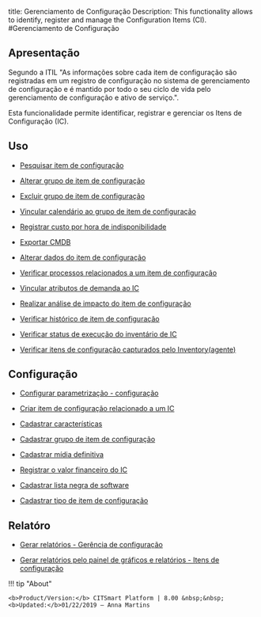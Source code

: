 title: Gerenciamento de Configuração
Description: This functionality allows to identify, register and manage the Configuration Items (CI).
#Gerenciamento de Configuração

Apresentação
----------------

Segundo a ITIL "As informações sobre cada item de configuração são registradas em um registro de configuração no sistema de gerenciamento de configuração e é mantido por todo o seu ciclo de vida pelo gerenciamento de configuração e ativo de serviço.".

Esta funcionalidade permite identificar, registrar e gerenciar os Itens de Configuração (IC).

Uso
-------

- [Pesquisar item de configuração](/pt-br/citsmart-esp-8/processes/configuration/use/search-CI.html)

- [Alterar grupo de item de configuração](/pt-br/citsmart-esp-8/processes/configuration/use/change-group-configuration-item.html)

- [Excluir grupo de item de configuração](/pt-br/citsmart-esp-8/processes/configuration/use/delete-group-of-IC.html)

- [Vincular calendário ao grupo de item de configuração](/pt-br/citsmart-esp-8/processes/configuration/use/link-calendar-to-group-of-IC.html)

- [Registrar custo por hora de indisponibilidade](/pt-br/citsmart-esp-8/processes/configuration/use/cost-per-hour-unavailability.html)

- [Exportar CMDB](/pt-br/citsmart-esp-8/processes/configuration/use/export-CMDB.html)

- [Alterar dados do item de configuração](/pt-br/citsmart-esp-8/processes/configuration/use/change-IC-item-data.html)

- [Verificar processos relacionados a um item de configuração](/pt-br/citsmart-esp-8/processes/configuration/use/CI-processes-related.html)

- [Vincular atributos de demanda ao IC](/pt-br/citsmart-esp-8/processes/configuration/use/link-demand-attributes-to-CI.html)

- [Realizar análise de impacto do item de configuração](/pt-br/citsmart-esp-8/processes/configuration/use/configuration-item-impact.html)

- [Verificar histórico de item de configuração](/pt-br/citsmart-esp-8/processes/configuration/use/CI-history.html)

- [Verificar status de execução do inventário de IC](/pt-br/citsmart-esp-8/processes/configuration/use/verify-status-inventory.html)

- [Verificar itens de configuração capturados pelo Inventory(agente)](/pt-br/citsmart-esp-8/processes/configuration/use/CI-captured-by-inventory.html)

Configuração
-----------------

- [Configurar parametrização - configuração](/pt-br/citsmart-esp-8/platform-administration/parameters-list/configure-parametrization-configuration.html)

- [Criar item de configuração relacionado a um IC](/pt-br/citsmart-esp-8/processes/configuration/configuration/create-configuration-item-related-ic.html)

- [Cadastrar características](/pt-br/citsmart-esp-8/processes/configuration/configuration/register-characteristics.html)

- [Cadastrar grupo de item de configuração](/pt-br/citsmart-esp-8/processes/configuration/configuration/register-configuration-item-group.html)

- [Cadastrar mídia definitiva](/pt-br/citsmart-esp-8/processes/configuration/configuration/register-definitive-media.html)

- [Registrar o valor financeiro do IC](/pt-br/citsmart-esp-8/processes/configuration/configuration/register-financial-value-ic.html)

- [Cadastrar lista negra de software](/pt-br/citsmart-esp-8/processes/configuration/configuration/register-software-blacklist.html) 

- [Cadastrar tipo de item de configuração](/pt-br/citsmart-esp-8/processes/configuration/configuration/register-type-ic.html)

Relatóro
----------

- [Gerar relatórios - Gerência de configuração](/pt-br/citsmart-esp-8/processes/configuration/configuration/generate-report-configuration-management.html)

- [Gerar relatórios pelo painel de gráficos e relatórios - Itens de configuração](/pt-br/citsmart-esp-8/processes/configuration/configuration/generate-reports-charts-panel-ic.html)

!!! tip "About"

    <b>Product/Version:</b> CITSmart Platform | 8.00 &nbsp;&nbsp;
    <b>Updated:</b>01/22/2019 – Anna Martins


